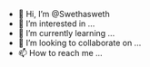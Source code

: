 - 👋 Hi, I’m @Swethasweth
- 👀 I’m interested in ...
- 🌱 I’m currently learning ...
- 💞️ I’m looking to collaborate on ...
- 📫 How to reach me ...

<!---
Swethasweth/Swethasweth is a ✨ special ✨ repository because its `README.md` (this file) appears on your GitHub profile.
You can click the Preview link to take a look at your changes.
--->
